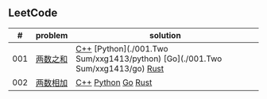 
## LeetCode


| # | problem | solution |
|---| ------- | -------- |
|   001   | [两数之和](https://leetcode-cn.com/problems/two-sum/description/)          | [C++]()  [Python](./001.Two Sum/xxg1413/python)  [Go](./001.Two Sum/xxg1413/go)  [Rust]() |
|   002   | [两数相加](https://leetcode-cn.com/problems/add-two-numbers/description/)  | [C++]()  [Python]()  [Go]()  [Rust]() |

